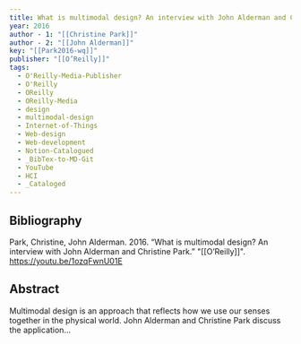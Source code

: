 ```yaml
---
title: What is multimodal design? An interview with John Alderman and Christine Park
year: 2016
author - 1: "[[Christine Park]]"
author - 2: "[[John Alderman]]"
key: "[[Park2016-wq]]"
publisher: "[[O’Reilly]]"
tags:
  - O'Reilly-Media-Publisher
  - O'Reilly
  - OReilly
  - OReilly-Media
  - design
  - multimodal-design
  - Internet-of-Things
  - Web-design
  - Web-development
  - Notion-Catalogued
  - _BibTex-to-MD-Git
  - YouTube
  - HCI
  - _Cataloged
---
```


## Bibliography
Park, Christine, John Alderman. 2016. “What is multimodal design? An interview with John Alderman and Christine Park.” "[[O’Reilly]]". https://youtu.be/1ozqFwnU01E

## Abstract
Multimodal design is an approach that reflects how we use our senses together in the physical world. John Alderman and Christine Park discuss the application...